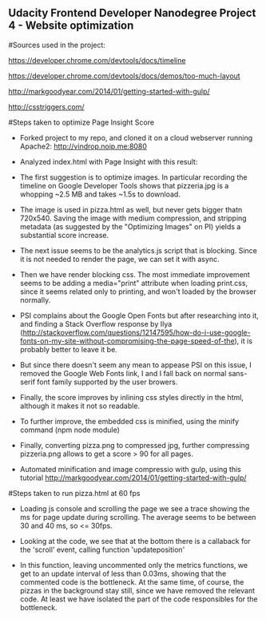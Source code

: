 ## Udacity Frontend Developer Nanodegree Project 4 - Website optimization

#Sources used in the project:

https://developer.chrome.com/devtools/docs/timeline

https://developer.chrome.com/devtools/docs/demos/too-much-layout

http://markgoodyear.com/2014/01/getting-started-with-gulp/

http://csstriggers.com/



#Steps taken to optimize Page Insight Score

- Forked project to my repo, and cloned it on a cloud webserver running Apache2: http://vindrop.noip.me:8080

- Analyzed index.html with Page Insight with this result:

- The first suggestion is to optimize images. In particular recording the timeline on Google Developer Tools shows that pizzeria.jpg is a whopping ~2.5 MB and takes ~1.5s to download.

- The image is used in pizza.html as well, but never gets bigger thatn 720x540. Saving the image with medium compression, and stripping metadata (as suggested by the "Optimizing Images" on PI) yields a substantial score increase.

- The next issue seems to be the analytics.js script that is blocking. Since it is not needed to render the page, we can set it with async.

- Then we have render blocking css. The most immediate improvement seems to be adding a media="print" attribute when loading print.css, since it seems related only to printing, and won't loaded by the browser normally.

- PSI complains about the Google Open Fonts but after researching into it, and finding a Stack Overflow response by Ilya (http://stackoverflow.com/questions/12147595/how-do-i-use-google-fonts-on-my-site-without-compromising-the-page-speed-of-the), it is probably better to leave it be.

- But since there doesn't seem any mean to appease PSI on this issue, I removed the Google Web Fonts link, I and I fall back on normal sans-serif font family supported by the user browers.

- Finally, the score improves by inlining css styles directly in the html, although it makes it not so readable.

- To further improve, the embedded css is minified, using the minify command (npm node module)

- Finally, converting pizza.png to compressed jpg, further compressing pizzeria.png allows to get a score > 90 for all pages.

- Automated minification and image compressio with gulp, using this tutorial http://markgoodyear.com/2014/01/getting-started-with-gulp/


#Steps taken to run pizza.html at 60 fps

- Loading js console and scrolling the page we see a trace showing the ms for page update during scrolling. The average seems to be between 30 and 40 ms, so <= 30fps.

- Looking at the code, we see that at the bottom there is a callaback for the 'scroll' event, calling function 'updateposition'

- In this function, leaving uncommented only the metrics functions, we get to an update interval of less than 0.03ms, showing that the commented code is the bottleneck. At the same time, of course, the pizzas in the background stay still, since we have removed the relevant code. At least we have isolated the part of the code responsibles for the bottleneck.
